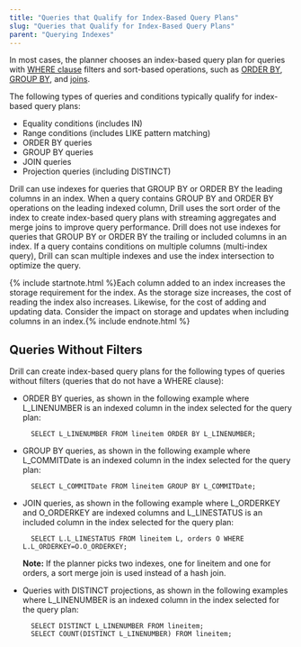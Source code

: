 ```yaml
---
title: "Queries that Qualify for Index-Based Query Plans"
slug: "Queries that Qualify for Index-Based Query Plans"
parent: "Querying Indexes"
---  
```


In most cases, the planner chooses an index-based query plan for queries with [WHERE clause]({{site.baseurl}}/docs/where-clause/) filters and sort-based operations, such as [ORDER BY]({{site.baseurl}}/docs/order-by-clause/), [GROUP BY]({{site.baseurl}}/docs/group-by-clause/), and [joins]({{site.baseurl}}/docs/from-clause/#join-types).

The following types of queries and conditions typically qualify for index-based query plans:  


- Equality conditions (includes IN)
- Range conditions (includes LIKE pattern matching)
- ORDER BY queries
- GROUP BY queries
- JOIN queries
- Projection queries (including DISTINCT)

Drill can use indexes for queries that GROUP BY or ORDER BY the leading columns in an index. When a query contains GROUP BY and ORDER BY operations on the leading indexed column, Drill uses the sort order of the index to create index-based query plans with streaming aggregates and merge joins to improve query performance. Drill does not use indexes for queries that GROUP BY or ORDER BY the trailing or included columns in an index. 
If a query contains conditions on multiple columns (multi-index query), Drill can scan multiple indexes and use the index intersection to optimize the query.  

{% include startnote.html %}Each column added to an index increases the storage requirement for the index. As the storage size increases, the cost of reading the index also increases. Likewise, for the cost of adding and updating data. Consider the impact on storage and updates when including columns in an index.{% include endnote.html %}  

## Queries Without Filters  

Drill can create index-based query plans for the following types of queries without filters (queries that do not have a WHERE clause):  
   

- ORDER BY queries, as shown in the following example where L_LINENUMBER is an indexed column in the index selected for the query plan:    
  
		SELECT L_LINENUMBER FROM lineitem ORDER BY L_LINENUMBER;  
  
- GROUP BY queries, as shown in the following example where L_COMMITDate is an indexed column in the index selected for the query plan:  
  
		SELECT L_COMMITDate FROM lineitem GROUP BY L_COMMITDate;  

- JOIN queries, as shown in the following example where L_ORDERKEY and O_ORDERKEY are indexed columns and L_LINESTATUS is an included column in the index selected for the query plan:  

		SELECT L.L_LINESTATUS FROM lineitem L, orders O WHERE  L.L_ORDERKEY=O.O_ORDERKEY;  


	**Note:** If the planner picks two indexes, one for lineitem and one for orders, a sort merge join is used instead of a hash join.  

- Queries with DISTINCT projections, as shown in the following examples where L_LINENUMBER is an indexed column in the index selected for the query plan:  
 
		SELECT DISTINCT L_LINENUMBER FROM lineitem;
		SELECT COUNT(DISTINCT L_LINENUMBER) FROM lineitem;  








  


  